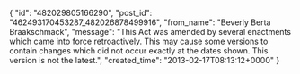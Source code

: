  {
   "id": "482029805166290",
   "post_id": "462493170453287_482026878499916",
   "from_name": "Beverly Berta Braakschmack",
   "message": "This Act was amended by several enactments which came into force retroactively. This may cause some versions to contain changes which did not occur exactly at the dates shown. This version is not the latest.",
   "created_time": "2013-02-17T08:13:12+0000"
 }
